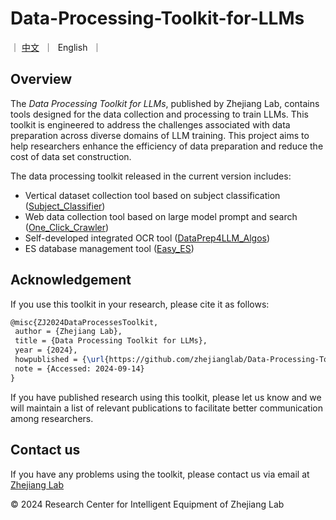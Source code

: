 # Data-Processing-Toolkit-for-LLMs

<p align="left">
   ｜ <a href="README-CN.md">中文</a>&nbsp ｜ &nbspEnglish&nbsp ｜ 
</p>

## Overview
The *Data Processing Toolkit for LLMs*, published by Zhejiang Lab, contains tools designed for the data collection and processing to train LLMs. This toolkit is engineered to address the challenges associated with data preparation across diverse domains of LLM training. This project aims to help researchers enhance the efficiency of data preparation and reduce the cost of data set construction.

The data processing toolkit released in the current version includes:
- Vertical dataset collection tool based on subject classification ([Subject_Classifier](./Subject_Classifier/README.md))
- Web data collection tool based on large model prompt and search ([One_Click_Crawler](./One_Click_Crawler/Readme.md))
- Self-developed integrated OCR tool ([DataPrep4LLM_Algos](./DataPrep4LLM_Algos/README.md))
- ES database management tool ([Easy_ES](./Easy_ES/Readme.md))

## Acknowledgement
If you use this toolkit in your research, please cite it as follows:
```latex
@misc{ZJ2024DataProcessesToolkit,
 author = {Zhejiang Lab},
 title = {Data Processing Toolkit for LLMs},
 year = {2024},
 howpublished = {\url{https://github.com/zhejianglab/Data-Processing-Toolkit-for-LLMs}},
 note = {Accessed: 2024-09-14}
}
```

If you have published research using this toolkit, please let us know and we will maintain a list of relevant publications to facilitate better communication among researchers.

## Contact us
If you have any problems using the toolkit, please contact us via email at [Zhejiang Lab](mailto:hubin@zhejianglab.com)

© 2024 Research Center for Intelligent Equipment of Zhejiang Lab
